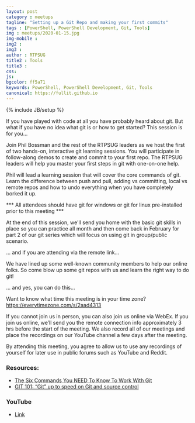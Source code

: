 ```yaml
---
layout: post
category : meetups
tagline: "Setting up a Git Repo and making your first commits"
tags : [PowerShell, PowerShell Development, Git, Tools]
img : meetups/2020-01-15.jpg
img-mobile : 
img2 : 
img3 : 
author : RTPSUG
title2 : Tools
title3 : 
css: 
js: 
bgcolor: ff5a71
keywords: PowerShell, PowerShell Development, Git, Tools
canonical: https://fullit.github.io
---
```

{% include JB/setup %}

If you have played with code at all you have probably heard about git. But what if you have no idea what git is or how to get started? This session is for you... 

Join Phil Bossman and the rest of the RTPSUG leaders as we host the first of two hands-on, interactive git learning sessions. You will participate in follow-along demos to create and commit to your first repo. The RTPSUG leaders will help you master your first steps in git with one-on-one help.

<!--more-->

Phil will lead a learning session that will cover the core commands of git. Learn the difference between push and pull, adding vs committing, local vs remote repos and how to undo everything when you have completely borked it up.

*** All attendees should have git for windows or git for linux pre-installed prior to this meeting ***

At the end of this session, we'll send you home with the basic git skills in place so you can practice all month and then come back in February for part 2 of our git series which will focus on using git in group/public scenario.

... and if you are attending via the remote link…

We have lined up some well-known community members to help our online folks. So come blow up some git repos with us and learn the right way to do git!

... and yes, you can do this... 

Want to know what time this meeting is in your time zone?
https://everytimezone.com/s/2aad4313

If you cannot join us in person, you can also join us online via WebEx. If you join us online, we’ll send you the remote connection info approximately 3 hrs before the start of the meeting. We also record all of our meetings and place the recordings on our YouTube channel a few days after the meeting.

By attending this meeting, you agree to allow us to use any recordings of yourself for later use in public forums such as YouTube and Reddit.

### Resources:

* [The Six Commands You NEED To Know To Work With Git](https://thomasrayner.ca/first-git-commands/)
* [GIT 101: “Git” up to speed on Git and source control](https://rtpsug.com/meetups/2019/03/06/March-6th-Meetup)

### YouTube

* [Link](https://youtu.be/IZHbX8PJRWM)

